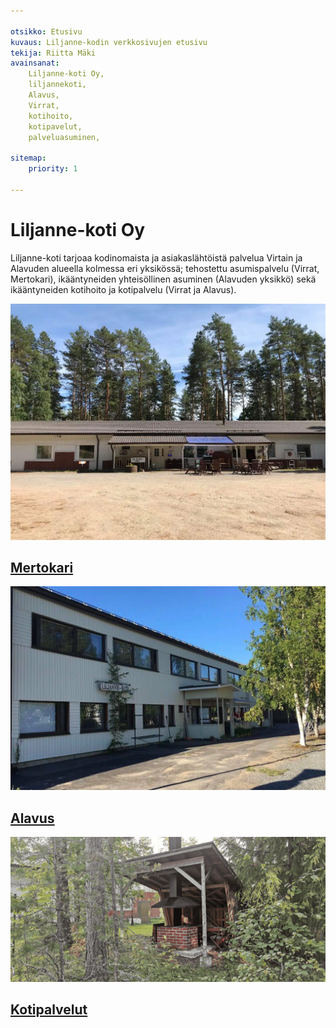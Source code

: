 ```yaml
---

otsikko: Etusivu
kuvaus: Liljanne-kodin verkkosivujen etusivu
tekija: Riitta Mäki
avainsanat:
    Liljanne-koti Oy,
    liljannekoti,
    Alavus,
    Virrat,
    kotihoito,
    kotipavelut,
    palveluasuminen,

sitemap:
    priority: 1

---
```


# Liljanne-koti Oy

<p id="etusivukuvaus">
        Liljanne-koti tarjoaa kodinomaista ja asiakaslähtöistä
        palvelua Virtain ja Alavuden alueella kolmessa
        eri yksikössä; tehostettu asumispalvelu (Virrat, Mertokari),
        ikääntyneiden yhteisöllinen asuminen (Alavuden yksikkö)
        sekä ikääntyneiden kotihoito ja kotipalvelu (Virrat ja Alavus).
</p>

<div class="etusivun-linkit">
        <a href="/yksikot/mertokari">
                <img src="/images/mk.webp" alt="">
                <h2>Mertokari</h2>
        </a>
        <a href="/yksikot/alavus">
                <img src="/images/a.png" alt="">
                <h2>Alavus</h2>
        </a>
        <a href="/yksikot/kotipalvelu">
                <img src="/images/mkl.png" alt="">
                <h2>Kotipalvelut</h2>
        </a>
</div>

<!-- {{< postaukset >}} -->
